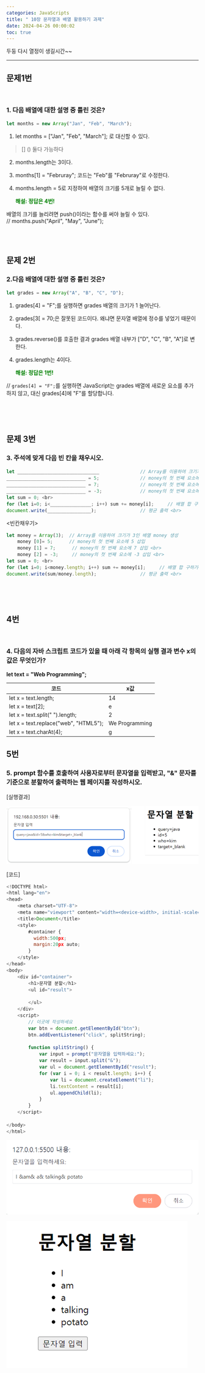 ```yaml
---
categories: JavaScripts
title: " 10장 문자열과 배열 활용하기 과제"
date: 2024-04-26 00:00:02
toc: true
---
```


두둥 다시 열정이 생길시간~~

---

## 문제1번
<br>

###  1. 다음 배열에 대한 설명 중 틀린 것은?

```js
let months = new Array("Jan", "Feb", "March");
```

1) let months = ["Jan", "Feb", "March"]; 로 대신할 수 있다. <br>
> [] () 둘다 가능하다

2) months.length는 3이다.

3) months[1] = "Februray"; 코드는 "Feb"를 "Februray"로 수정한다.

4) months.length = 5로 지정하여 배열의 크기를 5개로 늘릴 수 없다.

    <span style="color:green"> **해설: 정답은 4번!** </span>

배열의 크기를 늘리려면 push()이라는 함수를 써야 늘릴 수 있다. <br>
 // months.push("April", "May", "June");

<br>
<br>

## 문제 2번

### 2.다음 배열에 대한 설명 중 틀린 것은?
```js
let grades = new Array("A", "B", "C", "D");
```

1) grades[4] = "F";를 실행하면 grades 배열의 크기가 1 늘어난다. <br>

2) grades[3[ = 70;은 잘못된 코드이다. 왜냐면 문자열 배열에 정수를 넣었기 때문이다. <br>

3) grades.reverse()를 호출한 결과 grades 배열 내부가 ["D", "C", "B", "A"]로 변한다. <br>

4) grades.length는 4이다.<br>

    <span style="color:green"> **해설: 정답은 1번!** </span>


 // `grades[4] = "F";`를 실행하면 JavaScript는 grades 배열에 새로운 요소를 추가하지 않고, 대신 grades[4]에 "F"를 할당합니다.


<br>
<br>
<br>


## 문제 3번

### 3. 주석에 맞게 다음 빈 칸을 채우시오.
```js
let ______________________________               // Array를 이용하여 크기가 3인 배열 money 생성 <br>
_____________________________ = 5;               // money의 첫 번째 요소에 5 삽입 <br>
_____________________________ = 7;               // money의 첫 번째 요소에 7 삽입 <br>
_____________________________ = -3;              // money의 첫 번째 요소에 -3 삽입 <br>
let sum = 0; <br>
for (let i=0; i<_______________; i++) sum += money[i];     // 배열 합 구하기<br>
document.write(________________);                // 평균 출력 <br>
```
<빈칸채우기>
```js
let money = Array(3);  // Array를 이용하여 크기가 3인 배열 money 생성 
    money [0]= 5;      // money의 첫 번째 요소에 5 삽입 
    money [1] = 7;      // money의 첫 번째 요소에 7 삽입 <br>
    money [2] = -3;     // money의 첫 번째 요소에 -3 삽입 <br>
let sum = 0; <br>
for (let i=0; i<money.length; i++) sum += money[i];     // 배열 합 구하기<br>
document.write(sum/money.length);                // 평균 출력 <br>
```
<br>
<br>
<br>

## 4번
<br>

### 4. 다음의 자바 스크립트 코드가 있을 때 아래 각 항목의 실행 결과 변수 x의 값은 무엇인가?

**let text = "Web Programming";**

| 코드 | x값 |
| ---------- | ---------- |
|let x  = text.length;       | 14 |
|let x = text[2];          | e |
| let x = text.split(" ").length;  | 2 |  
|let x = text.replace("web", "HTML5");  | We Programming |
|let x = text.charAt(4);   | g |

## 5번

### 5. prompt 함수를 호출하여 사용자로부터 문자열을 입력받고, "&" 문자를 기준으로 분할하여 출력하는 웹 페이지를 작성하시오.

[실행결과]

![test1](https://github.com/leejieun9/leejieun9.github.io/blob/master/docs/assets/images/10-2.PNG?raw=true)


[코드]
```js
<!DOCTYPE html>
<html lang="en">
<head>
    <meta charset="UTF-8">
    <meta name="viewport" content="width=<device-width>, initial-scale=1.0">
    <title>Document</title>
    <style>
        #container {
          width:500px;
          margin:20px auto;
        }
    </style>
</head>
<body>
    <div id="container">
        <h1>문자열 분할</h1>
        <ul id="result">

        </ul>
    </div>
    <script>
        // 이곳에 작성하세요
        var btn = document.getElementById("btn");
        btn.addEventListener("click", splitString);

        function splitString() {
            var input = prompt("문자열을 입력하세요:");
            var result = input.split("&");
            var ul = document.getElementById("result");
            for (var i = 0; i < result.length; i++) {
                var li = document.createElement("li");
                li.textContent = result[i];
                ul.appendChild(li);
            }
        }
    </script>
    
</body>
</html>
```
![test1](https://github.com/leejieun9/leejieun9.github.io/blob/master/docs/assets/images/10-3.PNG?raw=true)

![test1](https://github.com/leejieun9/leejieun9.github.io/blob/master/docs/assets/images/10-4.PNG?raw=true)
